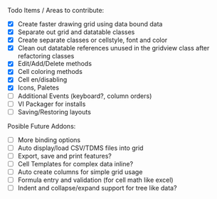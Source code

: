 Todo Items / Areas to contribute:
- [x] Create faster drawing grid using data bound data
- [x] Separate out grid and datatable classes
- [x] Create separate classes or cellstyle, font and color
- [X] Clean out datatable references unused in the gridview class after refactoring classes
- [X] Edit/Add/Delete methods
- [x] Cell coloring methods
- [x] Cell en/disabling
- [X] Icons, Paletes
- [ ] Additional Events (keyboard?, column orders)
- [ ] VI Packager for installs
- [ ] Saving/Restoring layouts

Posible Future Addons:
- [ ] More binding options
- [ ] Auto display/load CSV/TDMS files into grid
- [ ] Export, save and print features?
- [ ] Cell Templates for complex data inline?
- [ ] Auto create columns for simple grid usage
- [ ] Formula entry and validation (for cell math like excel)
- [ ] Indent and collapse/expand support for tree like data?
